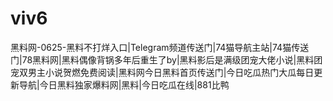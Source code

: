 # viv6
黑料网-0625-黑料不打烊入口|Telegram频道传送门|74猫导航主站|74猫传送门|78黑料网|黑料偶像背锅多年后重生了by|黑料影后是满级团宠大佬小说|黑料团宠双男主小说贺燃免费阅读|黑料网今日黑料首页传送门|今日吃瓜热门大瓜每日更新导航|今日黑料独家爆料网|黑料|今日吃瓜在线|881比鸭
